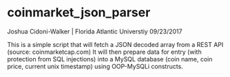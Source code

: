# coinmarket_json_parser

Joshua Cidoni-Walker | Florida Atlantic Universtiy
09/23/2017

This is a simple script that will fetch a JSON decoded array from a REST API (source: coinmarketcap.com)
It will then prepare data for entry (with protection from SQL injections) into a MySQL database
(coin name, coin price, current unix timestamp) using OOP-MySQLi constructs.
